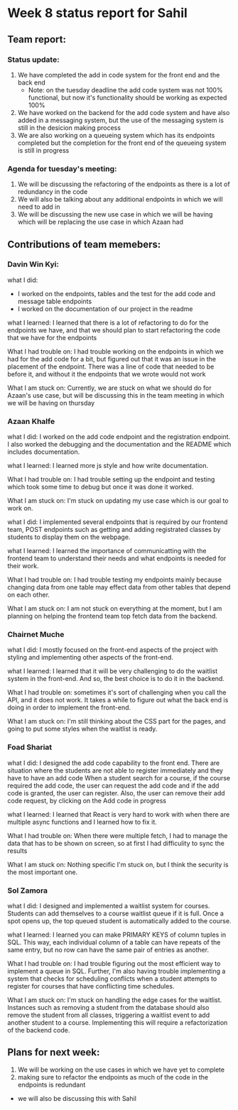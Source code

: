 # Week 8 status report for Sahil

## Team report:
### Status update:
1. We have completed the add in code system for the front end and the back end
   - Note: on the tuesday deadline the add code system was not 100% functional, but now it's functionality should be working as expected 100%
2. We have worked on the backend for the add code system and have also added in
   a messaging system, but the use of the messaging system is still in the desicion
   making process
3. We are also working on a queueing system which has its endpoints completed
   but the completion for the front end of the queueing system is still in progress


### Agenda for tuesday's meeting:
1. We will be discussing the refactoring of the endpoints as there is a lot of
   redundancy in the code
2. We will also be talking about any additional endpoints in which we will need to add in
3. We will be discussing the new use case in which we will be having which will be replacing the use case in which Azaan had

## Contributions of team memebers:

### Davin Win Kyi:

what I did:
- I worked on the endpoints, tables and the test for the add code and message table endpoints
- I worked on the documentation of our project in the readme

what I learned:
I learned that there is a lot of refactoring to do for the endpoints we have, and that we should plan to start refactoring the code that we have for the endpoints


What I had trouble on:
I had trouble working on the endpoints in which we had for the add code for a bit,
but figured out that it was an issue in the placement of the endpoint. There
was a line of code that needed to be before it, and without it the endpoints that
we wrote would not work


What I am stuck on:
Currently, we are stuck on what we should do for Azaan's use case, but will be discussing this in the team meeting in which we will be having on thursday


### Azaan Khalfe
what I did:
I worked on the add code endpoint and the registration endpoint.
I also worked the debugging and the documentation and the README which includes documentation.


what I learned:
I learned more js style and how write documentation.


What I had trouble on:
I had trouble setting up the endpoint and testing which took some time to debug but once it was done it worked.


What I am stuck on:
I'm stuck on updating my use case which is our goal to work on.

what I did:
I implemented several endpoints that is required by our frontend team, POST endpoints such as getting and adding registrated classes by students to display them on the webpage. 

what I learned:
I learned the importance of communicatting with the frontend team to understand their needs and what endpoints is needed for their work. 

What I had trouble on:
I had trouble testing my endpoints mainly because changing data from one table may effect data from other tables that depend on each other. 


What I am stuck on:
I am not stuck on everything at the moment, but I am planning on helping the frontend team top fetch data from the backend.


### Chairnet Muche
what I did:
I mostly focused on the front-end aspects of the project with styling and implementing other aspects of the front-end.

what I learned:
I learned that it will be very challenging to do the waitlist system in the front-end. And so, the best choice is to do it in the backend.

What I had trouble on:
sometimes it's sort of challenging when you call the API, and it does not work. It takes a while to figure out what the back end is doing in order to implement the front-end.

What I am stuck on:
I'm still thinking about the CSS part for the pages, and going to put some styles when the waitlist is ready.


### Foad Shariat
what I did:
I designed the add code capability to the front end. There are situation where the students are not able to register immediately and they have to have an add code
When a student search for a course, if the course required the add code, the user can request the add code and if the add code is granted, the user can register.
Also, the user can remove their add code request, by clicking on the Add code in progress 


what I learned:
I learned that React is very hard to work with when there are multiple async functions and I learned how to fix it.

What I had trouble on:
When there were multiple fetch, I had to manage the data that has to be shown on screen, so at first I had difficulity to sync the results

What I am stuck on:
Nothing specific I'm stuck on, but I think the security is the most important one.

### Sol Zamora
what I did:
I designed and implemented a waitlist system for courses. Students can add themselves to a course waitlist queue if it is full. Once a spot opens up, the top queued student is automatically added to the course.

what I learned:
I learned you can make PRIMARY KEYS of column tuples in SQL. This way, each individual column of a table can have repeats of the same entry, but no row can have the same pair of entries as another.

What I had trouble on:
I had trouble figuring out the most efficient way to implement a queue in SQL. Further, I'm also having trouble implementing a system that checks for scheduling conflicts when a student attempts to register for courses that have conflicting time schedules.

What I am stuck on:
I'm stuck on handling the edge cases for the waitlist. Instances such as removing a student from the database should also remove the student from all classes, triggering a waitlist event to add another student to a course. Implementing this will require a refactorization of the backend code.


## Plans for next week:
1. We will be working on the use cases in which we have yet to complete
2. making sure to refactor the endpoints as much of the code in the endpoints is redundant
- we will also be discussing this with Sahil
